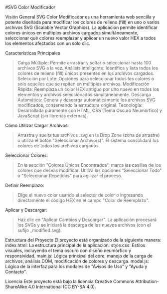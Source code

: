 #SVG Color Modificador

Visión General
SVG Color Modificador es una herramienta web sencilla y potente diseñada para modificar los colores de relleno (fill) en uno o varios archivos SVG (Scalable Vector Graphics). La aplicación permite identificar colores únicos en múltiples archivos cargados simultáneamente, seleccionar qué colores reemplazar y aplicar un nuevo valor HEX a todos los elementos afectados con un solo clic.

Características Principales
>Carga Múltiple: Permite arrastrar y soltar o seleccionar hasta 100 archivos SVG a la vez.
>Análisis Inteligente: Identifica y lista todos los colores de relleno (fill) únicos presentes en los archivos cargados.
>Selección por Lote: Opciones para seleccionar todos los colores o solo aquellos que se repiten en múltiples archivos.
>Modificación Rápida: Reemplaza un color HEX antiguo por uno nuevo en todos los elementos y archivos seleccionados simultáneamente.
>Descarga Automática: Genera y descarga automáticamente los archivos SVG modificados, conservando la estructura original.
>Tecnología: Desarrollada puramente con HTML, CSS (Tema Oscuro Neumórfico) y JavaScript (sin librerías externas).

Cómo Utilizar
Cargar Archivos:
>Arrastra y suelta tus archivos .svg en la Drop Zone (zona de arrastre) o utiliza el botón "Seleccionar Archivo(s)".
>El sistema consolidará los colores de todos los archivos cargados.

Seleccionar Colores:
>En la sección "Colores Únicos Encontrados", marca las casillas de los colores que deseas modificar.
>Utiliza las opciones "Seleccionar Todo" o "Seleccionar Repetidos" para agilizar el proceso.

Definir Reemplazo:
>Elige el nuevo color usando el selector de color o ingresando directamente el código HEX en el campo "Color de Reemplazo".

Aplicar y Descargar:
>Haz clic en "Aplicar Cambios y Descargar". La aplicación procesará los SVGs y se iniciará la descarga de los nuevos archivos (con el sufijo _modified.svg).

Estructura del Proyecto
El proyecto está organizado de la siguiente manera:
index.html: La estructura principal de la aplicación.
style.css: Estilos visuales, incluyendo el tema oscuro con diseño neumórfico y responsividad.
main.js: Lógica principal del core, manejo de la carga de archivos, análisis DOM, modificación de colores y descarga.
modal.js: Lógica de la interfaz para los modales de "Avisos de Uso" y "Ayuda y Contacto".

Licencia
Este proyecto está bajo la licencia Creative Commons Attribution-ShareAlike 4.0 International (CC BY-SA 4.0).
